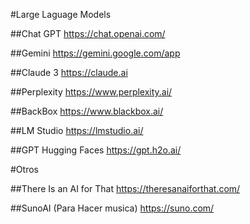 #Large Laguage Models

##Chat GPT
	https://chat.openai.com/

##Gemini
	https://gemini.google.com/app

##Claude 3
	https://claude.ai

##Perplexity
	https://www.perplexity.ai/

##BackBox
	https://www.blackbox.ai/

##LM Studio
	https://lmstudio.ai/

##GPT Hugging Faces
	https://gpt.h2o.ai/


#Otros

##There Is an AI for That
https://theresanaiforthat.com/

##SunoAI (Para Hacer musica)
https://suno.com/